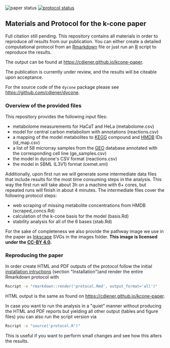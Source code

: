 ![paper status](https://img.shields.io/badge/paper-under_review-yellow.svg)
[![protocol status](https://img.shields.io/badge/protocol-online-green.svg)](https://cdiener.github.io/kcone-paper)

## Materials and Protocol for the k-cone paper

Full citation still pending. This repository contains all materials in order
to reproduce *all* results from our publication. You can either create a detailed
computational protocol from an [Rmarkdown](http://rmarkdown.rstudio.com/) file
or just run an [R](http://r-project.org) script to reproduce the results.

The output can be found at https://cdiener.github.io/kcone-paper.

The publication is currently under review, and the results will be citeable upon
acceptance. 

For the source code of the `dycone` package please see 
https://github.com/cdiener/dycone.

### Overview of the provided files

This repository provides the following input files:

- metabolome measurements for HaCaT and HeLa (metabolome.csv)
- model for central carbon metabolism with annotations (reactions.csv) 
- a mapping of the model metabolites to [KEGG](http://www.genome.jp/kegg/) 
  compound and [HMDB](http://hmdb.ca) IDs (id_map.csv)
- a list of 58 microrray samples from the [GEO](http://www.ncbi.nlm.nih.gov/geo/)
  database annotated with the corresponding cell line (ge_samples.csv)
- the model in dycone's CSV format (reactions.csv)
- the model in SBML (L3V1) format (cemet.xml)
  
Additionally, upon first run we will generate some intermediate data files that 
include results for the most time consuming steps in the analysis. This way the 
first run will take about 3h on a machine with 6+ cores, but repeated runs will 
finish in about 4 minutes. The intermediate files cover the following protocol 
steps:

- web scraping of missing metabolite concentrations from HMDB (scraped_concs.Rd)
- calculation of the k-cone basis for the model (basis.Rd)
- stability analysis for all of the 6 bases (stab.Rd)

For the sake of completeness we also provide the pathway image we use in the
paper as [Inkscape](https://inkscape.org) SVGs in the images folder. 
**This image is licensed under the [CC-BY 4.0](https://creativecommons.org/licenses/by/4.0/).**

### Reproducing the paper

In order create HTML and PDF outputs of the protocol follow the initial 
[installation intructions](http://cdiener.github.io/kcone-paper) (section 
"Installation")and render the entire Rmarkdown protocol with

```bash
Rscript -e "rmarkdown::render('protocol.Rmd', output_format='all')"
```

HTML output is the same as found on https://cdiener.github.io/kcone-paper.

In case you want to run the analysis in a "quiet" manner without producing the
HTML and PDF reports but yielding all other output (tables and figure files) you
can also run the script version via

```bash
Rscript -e "source('protocol.R')"
```

This is useful if you want to perform small changes and see how this alters the
results.

